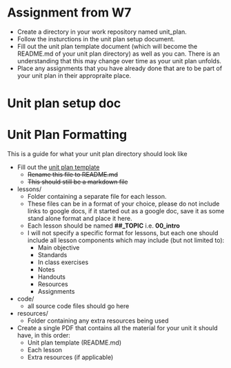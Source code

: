 # Assignment from W7
- Create a directory in your work repository named unit_plan.
- Follow the insturctions in the unit plan setup document.
- Fill out the unit plan template document (which will become the README.md of your unit plan directory) as well as you can. There is an understanding that this may change over time as your unit plan unfolds.
- Place any assignments that you have already done that are to be part of your unit plan in their appropraite place.

# Unit plan setup doc
# Unit Plan Formatting
This is a guide for what your unit plan directory should look like

* Fill out the [unit plan template](unit_plan_template.md)
  * ~~Rename this file to README.md~~
  * ~~This should still be a markdown file~~
* lessons/
  - Folder containing a separate file for each lesson.
  - These files can be in a format of your choice, please do not include links to google docs, if it started out as a google doc, save it as some stand alone format and place it here.
  - Each lesson should be named __##\_TOPIC__ i.e. __00\_intro__
  - I will not specify a specific format for lessons, but each one should include all lesson components which may include (but not limited to):
    - Main objective
    - Standards
    - In class exercises
    - Notes
    - Handouts
    - Resources
    - Assignments
* code/
  * all source code files should go here
* resources/
  - Folder containing any extra resources being used
* Create a single PDF that contains all the material for your unit it should have, in this order:
  * Unit plan template (README.md)
  * Each lesson
  * Extra resources (if applicable)